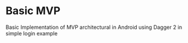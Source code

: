 # Basic MVP 
Basic Implementation of MVP architectural in Android using Dagger 2 in simple login example 
